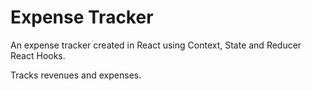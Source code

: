 # Expense Tracker

An expense tracker created in React using Context, State and Reducer React Hooks.

Tracks revenues and expenses.
